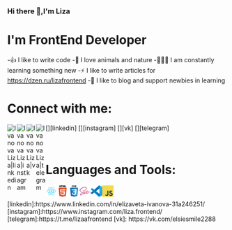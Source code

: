 ### Hi there 👋,I'm Liza

<!--
**Elsiesmile/elsiesmile** is a ✨ _special_ ✨ repository because its `README.md` (this file) appears on your GitHub profile.

Here are some ideas to get you started:

- 🔭 I’m currently working on ...
- 🌱 I’m currently learning ...
- 👯 I’m looking to collaborate on ...
- 🤔 I’m looking for help with ...
- 💬 Ask me about ...
- 📫 How to reach me: ...
- 😄 Pronouns: ...
- ⚡ Fun fact: ...
-->

# I'm FrontEnd Developer
-👍 I like to write code
-🌱 I love animals and nature
-👩🏻‍💻 I am constantly learning something new
-⚡ I like to write articles for https://dzen.ru/lizafrontend
-🤝 I like to blog and support newbies in learning

# Connect with me:
[<img align="left" alt="IvanovaLiza|linkedin" width="22px" src="https://cdn.jsdelivr.net/npm/simple-icons@v3/icons/linkedin.svg" />][linkedin]
[<img align="left" alt="IvanovaLiza|instagram" width="22px" src="https://cdn.jsdelivr.net/npm/simple-icons@v3/icons/instagram.svg" />][instagram]
[<img align="left" alt="IvanovaLiza|vk" width="22px" src="https://cdn.jsdelivr.net/npm/simple-icons@v3/icons/vk.svg" />][vk]
[<img align="left" alt ="IvanovaLiza|telegram" width="22px" src="https://cdn-icons-png.flaticon.com/512/5728/5728145.png"/>][telegram]

<br/>

# Languages and Tools:

<img align="left" alt="React" width="26px" src="https://raw.githubusercontent.com/github/explore/80688e429a7d4ef2fca1e82350fe8e3517d3494d/topics/react/react.png" />
<img align="left" alt="HTML5" width="26px" src="https://raw.githubusercontent.com/github/explore/80688e429a7d4ef2fca1e82350fe8e3517d3494d/topics/html/html.png" />
<img align="left" alt="CSS3" width="26px" src="https://raw.githubusercontent.com/github/explore/80688e429a7d4ef2fca1e82350fe8e3517d3494d/topics/css/css.png" />
<img align="left" alt="Sass" width="26px" src="https://raw.githubusercontent.com/github/explore/80688e429a7d4ef2fca1e82350fe8e3517d3494d/topics/sass/sass.png" />
<img align="left" alt="Visual Studio Code" width="26px" src="https://raw.githubusercontent.com/github/explore/80688e429a7d4ef2fca1e82350fe8e3517d3494d/topics/visual-studio-code/visual-studio-code.png" />
<img align="left" alt="JavaScript" width="26px" src="https://raw.githubusercontent.com/github/explore/80688e429a7d4ef2fca1e82350fe8e3517d3494d/topics/javascript/javascript.png" />


</br>
</br>
[linkedin]:https://www.linkedin.com/in/elizaveta-ivanova-31a246251/
[instagram]:https://www.instagram.com/liza.frontend/
[telegram]:https://t.me/lizaafrontend
[vk]: https://vk.com/elsiesmile2288